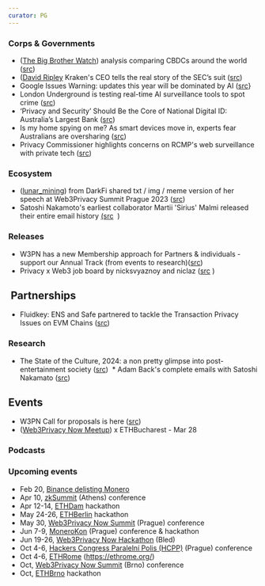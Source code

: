 ```yaml
---
curator: PG
---
```


### Corps & Governments
* ([The Big Brother Watch](https://twitter.com/BigBrotherWatch)) analysis comparing CBDCs around the world ([src](https://x.com/bigbrotherwatch/status/1761005320938156182?s=46&t=b1BOenGGst5sOeePtNVPjQ))
* ([David Ripley]((https://twitter.com/DavidLRipley)) Kraken's CEO tells the real story of the SEC’s suit ([src](https://x.com/DavidLRipley/status/1760829432292405368?s=20))
*  Google Issues Warning: updates this year will be dominated by AI ([src](https://www.forbes.com/sites/zakdoffman/2024/02/12/google-warns-as-free-ai-upgrade-for-iphone-android-and-samsung-users/)}
* London Underground is testing real-time AI surveillance tools to spot crime ([src](https://www.nytimes.com/2024/02/09/health/hiv-molecular-surveillance-cdc.html))
* ‘Privacy and Security’ Should Be the Core of National Digital ID: Australia’s Largest Bank ([src](https://www.theepochtimes.com/world/privacy-and-security-should-be-the-core-of-national-digital-id-australias-largest-bank-5583047?welcomeuser=1))
* Is my home spying on me? As smart devices move in, experts fear Australians are oversharing ([src](https://www.theguardian.com/technology/2024/feb/11/is-my-home-spying-on-me-as-smart-devices-move-in-experts-fear-australians-are-oversharing))
* Privacy Commissioner highlights concerns on RCMP's web surveillance with private tech ([src](https://www.rebelnews.com/privacy_commissioner_highlights_concerns_on_rcmp_s_web_surveillance_with_private_tech))


### Ecosystem
* ([lunar_mining](https://twitter.com/lunar_mining)) from DarkFi shared txt / img / meme version of her speech at Web3Privacy Summit Prague 2023 ([src](https://dark.fi/insights/memetic-warfare.html))
* Satoshi Nakamoto's earliest collaborator Martii 'Sirius' Malmi released their entire email history [(src](https://bitcoinmagazine.com/technical/bitcoin-adam-backs-complete-emails-satoshi-nakamoto)  )

### Releases
* W3PN has a new Membership approach for Partners & individuals - support our Annual Track (from events to research)([src](https://docs.web3privacy.info/membership/))
* Privacy x Web3 job board by nicksvyaznoy and niclaz ([src](https://docs.google.com/spreadsheets/d/1dN6bIWyOh01Dl-y1iZh-1TASZxKUefD098BUALcnUb8/edit) )

##  Partnerships
* Fluidkey: ENS and Safe partnered to tackle the Transaction Privacy Issues on EVM Chains ([src](https://news.bitcoin.com/fluidkey-launches-to-tackle-the-transaction-privacy-issues-on-evm-chains/))
 
### Research
* The State of the Culture, 2024: a non pretty glimpse into post-entertainment society ([src](https://www.honest-broker.com/p/the-state-of-the-culture-2024)) 
 * Adam Back's complete emails with Satoshi Nakamato ([src](https://bitcoinmagazine.com/technical/bitcoin-adam-backs-complete-emails-satoshi-nakamoto))

## Events
* W3PN Call for proposals is here ([src](https://twitter.com/web3privacy/status/1757778295934832652))
* ([Web3Privacy Now Meetup](https://web3privacy.info/event/m24buc/)) x ETHBucharest - Mar 28

### Podcasts  

### Upcoming events
* Feb 20, [Binance delisting Monero](https://www.binance.com/en/support/announcement/binance-will-delist-ant-multi-vai-xmr-on-2024-02-20-f73b083ba6834771b07dbe5319917ae5)
* Apr 10, [zkSummit](https://www.zksummit.com/) (Athens) conference
* Apr 12-14, [ETHDam](https://www.ethdam.com/) hackathon
* May 24-26, [ETHBerlin](https://ethberlin.org/) hackathon
* May 30, [Web3Privacy Now Summit](https://web3privacy.info/events/) (Prague) conference
* Jun 7-9, [MoneroKon](https://monerokon.org/) (Prague) conference & hackathon
* Jun 19-26, [Web3Privacy Now Hackathon](https://web3privacy.info/events/) (Bled)
* Oct 4-6, [Hackers Congress Paralelní Polis (HCPP)](https://hcpp.cz/) (Prague) conference
* Oct 4-6, [ETHRome](hackathon) (https://ethrome.org/)
* Oct, [Web3Privacy Now Summit](https://web3privacy.info/events/) (Brno) conference
* Oct, [ETHBrno](https://ethbrno.cz/) hackathon

